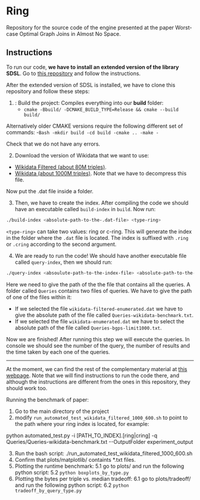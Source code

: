 # Ring

Repository for the source code of the engine presented at the paper Worst-case Optimal Graph Joins in Almost No Space.

## Instructions

To run our code, **we have to install an extended version of the library SDSL**. Go to [this repository](https://github.com/wangTheTiger/sdsl-lite) and follow the instructions.

After the extended version of SDSL is installed, we have to clone this repository and follow these steps:

1. : Build the project: Compiles everything into our **build** folder:
    - `cmake -Bbuild/ -DCMAKE_BUILD_TYPE=Release && cmake --build build/`

Alternatively older CMAKE versions require the following different set of commands:
-```Bash
-mkdir build
-cd build
-cmake ..
-make
-```

Check that we do not have any errors.

2. Download the version of Wikidata that we want to use:

- [Wikidata Filtered (about 80M triples)](http://compact-leapfrog.tk/files/wikidata-filtered-enumerated.dat).
- [Wikidata (about 1000M triples)](http://compact-leapfrog.tk/files/wikidata-enumerated.dat.gz). Note that we have to decompress this file.

Now put the .dat file inside a folder.

3. Then, we have to create the index. After compiling the code we should have an executable called `build-index` in `build`. Now run:

```Bash
./build-index <absolute-path-to-the-.dat-file> <type-ring>
```

`<type-ring>` can take two values: ring or c-ring.
This will generate the index in the folder where the `.dat` file is located. The index is suffixed with `.ring` or `.cring` according to the second argument.

4. We are ready to run the code! We should have another executable file called `query-index`, then we should run:

```Bash
./query-index <absoulute-path-to-the-index-file> <absolute-path-to-the-query-file>
```

Here we need to give the path of the the file that contains all the queries. A folder called `Queries` contains two files of queries. We have to give the path of one of the files within it:

- If we selected the file `wikidata-filtered-enumerated.dat` we have to give the absolute path of the file called `Queries-wikidata-benchmark.txt`.
- If we selected the file `wikidata-enumerated.dat` we have to select the absolute path of the file called `Queries-bgps-limit1000.txt`.

Now we are finished! After running this step we will execute the queries. In console we should see the number of the query, the number of results and the time taken by each one of the queries.


---

At the moment, we can find the rest of the complementary material at [this webpage](http://compact-leapfrog.tk/). Note that we will find instructions to run the code there, and although the instructions are different from the ones in this repository, they should work too.


Running the benchmark of paper:

1. Go to the main directory of the project
2. modify `run_automated_test_wikidata_filtered_1000_600.sh` to point to the path where your ring index is located, for example:

python automated_test.py -i [PATH_TO_INDEX].[ring|cring] -q Queries/Queries-wikidata-benchmark.txt --OutputFolder experiment_output

3. Run the bash script: ./run_automated_test_wikidata_filtered_1000_600.sh
4. Confirm that plots/matplotlib/ containts *.txt files.
5. Plotting the runtime benchmark:
    5.1 go to plots/ and run the following python script:
    5.2 `python boxplots_by_type.py`
6. Plotting the bytes per triple vs. median tradeoff:
    6.1 go to plots/tradeoff/ and run the following python script:
    6.2 `python tradeoff_by_query_type.py`
